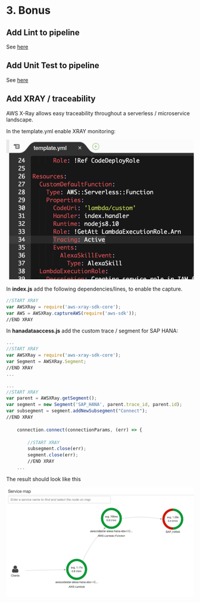 # 3. Bonus

## Add Lint to pipeline

See [here](https://medium.com/the-node-js-collection/why-and-how-to-use-eslint-in-your-project-742d0bc61ed7)

## Add Unit Test to pipeline

See [here](https://developer.amazon.com/de/blogs/alexa/post/35bdad3d-57c8-4623-88c6-815540697af5/unit-testing-create-functional-alexa-skills)

## Add XRAY / traceability

AWS X-Ray allows easy traceability throughout a serverless / microservice landscape.

In the template.yml enable XRAY monitoring:

![image](../assets/AWS_X-Ray-yml.jpg)

In **index.js** add the following dependencies/lines, to enable the capture.

```javascript
//START XRAY
var AWSXRay = require('aws-xray-sdk-core');
var AWS = AWSXRay.captureAWS(require('aws-sdk'));
//END XRAY
```

In **hanadataaccess.js** add the custom trace / segment for SAP HANA:

```javascript
...
//START XRAY
var AWSXRay = require('aws-xray-sdk-core');
var Segment = AWSXRay.Segment;
//END XRAY
...
```

```javascript
...
//START XRAY
var parent = AWSXRay.getSegment();
var segment = new Segment('SAP_HANA', parent.trace_id, parent.id);
var subsegment = segment.addNewSubsegment("Connect");
//END XRAY

    connection.connect(connectionParams, (err) => {
        
        //START XRAY
        subsegment.close(err);
        segment.close(err);
        //END XRAY
    ...
```

The result should look like this

![image](../assets/AWS_X-Ray.jpg)
